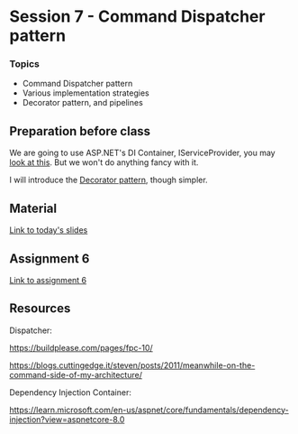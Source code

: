 # Session 7 - Command Dispatcher pattern

### Topics
* Command Dispatcher pattern
* Various implementation strategies
* Decorator pattern, and pipelines

## Preparation before class


We are going to use ASP.NET's DI Container, IServiceProvider, you may [look at this](https://www.stevejgordon.co.uk/aspnet-core-dependency-injection-what-is-the-iserviceprovider-and-how-is-it-built). But we won't do anything fancy with it.

I will introduce the [Decorator pattern](https://www.bytehide.com/blog/decorator-pattern-csharp), though simpler.

## Material
[Link to today's slides](https://viaucdk-my.sharepoint.com/:p:/g/personal/trmo_viauc_dk/EQEIc5Qo98dBmCFIn4MO-eoBrHCwGRaKwHCl1lLJ4rwUBQ?e=3AinK5)

## Assignment 6

[Link to assignment 6](https://viaucdk-my.sharepoint.com/:w:/g/personal/trmo_viauc_dk/EWUHT_8GzQRJv3IvihycBCsBhpCqlbFdpvlPUvpY_izpRg?e=uVC02Z)

## Resources

Dispatcher: 

https://buildplease.com/pages/fpc-10/

https://blogs.cuttingedge.it/steven/posts/2011/meanwhile-on-the-command-side-of-my-architecture/

Dependency Injection Container:

https://learn.microsoft.com/en-us/aspnet/core/fundamentals/dependency-injection?view=aspnetcore-8.0